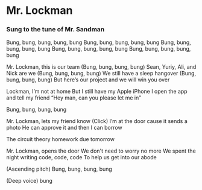 # Mr. Lockman
### Sung to the tune of Mr. Sandman

Bung, bung, bung, bung, bung
Bung, bung, bung, bung, bung
Bung, bung, bung, bung, bung
Bung, bung, bung, bung, bung
Bung, bung, bung, bung, bung


Mr. Lockman, this is our team
(Bung, bung, bung, bung)
Sean, Yuriy, Ali, and Nick are we
(Bung, bung, bung, bung)
We still have a sleep hangover
(Bung, bung, bung, bung)
But here’s our project and we will win you over


Lockman, I’m not at home
But I still have my Apple iPhone
I open the app and tell my friend
“Hey man, can you please let me in”

Bung, bung, bung, bung

Mr. Lockman, lets my friend know
(Click)
I’m at the door cause it sends a photo
He can approve it and then I can borrow

The circuit theory homework due tomorrow

Mr. Lockman, opens the door
We don't need to worry no more
We spent the night writing code, code, code
To help us get into our abode

(Ascending pitch) Bung, bung, bung, bung

(Deep voice) bung
